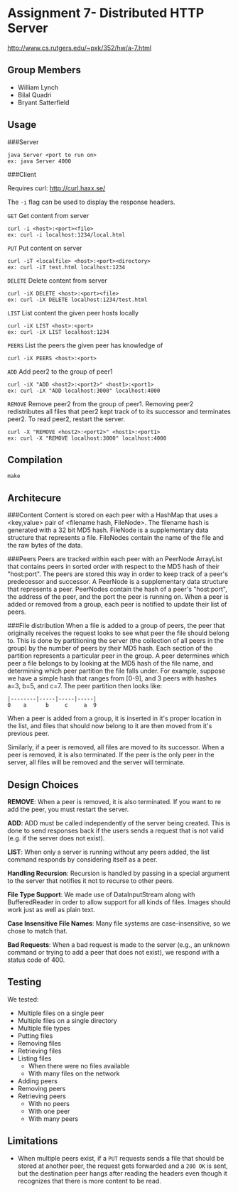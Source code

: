 Assignment 7- Distributed HTTP Server
=====================================

http://www.cs.rutgers.edu/~pxk/352/hw/a-7.html


Group Members
-------------
* William Lynch
* Bilal Quadri
* Bryant Satterfield


Usage
-----

###Server

    java Server <port to run on>
    ex: java Server 4000


###Client

Requires curl: http://curl.haxx.se/

The `-i` flag can be used to display the response headers.

`GET` Get content from server

    curl -i <host>:<port><file>
    ex: curl -i localhost:1234/local.html

`PUT` Put content on server

    curl -iT <localfile> <host>:<port><directory>
    ex: curl -iT test.html localhost:1234

`DELETE` Delete content from server

    curl -iX DELETE <host>:<port><file>
    ex: curl -iX DELETE localhost:1234/test.html

`LIST` List content the given peer hosts locally

    curl -iX LIST <host>:<port>
    ex: curl -iX LIST localhost:1234

`PEERS` List the peers the given peer has knowledge of

    curl -iX PEERS <host>:<port>

`ADD` Add peer2 to the group of peer1

    curl -iX "ADD <host2>:<port2>" <host1>:<port1>
    ex: curl -iX "ADD localhost:3000" localhost:4000

`REMOVE` Remove peer2 from the group of peer1. Removing peer2 redistributes all
files that peer2 kept track of to its successor and terminates peer2. To read
peer2, restart the server.

    curl -X "REMOVE <host2>:<port2>" <host1>:<port1>
    ex: curl -X "REMOVE localhost:3000" localhost:4000


Compilation
-----------

    make


Architecure
-----------

###Content
Content is stored on each peer with a HashMap that uses a \<key,value\> pair of
\<filename hash, FileNode\>. The filename hash is generated with a 32 bit MD5
hash. FileNode is a supplementary data structure that represents a file.
FileNodes contain the name of the file and the raw bytes of the data.

###Peers
Peers are tracked within each peer with an PeerNode ArrayList that contains
peers in sorted order with respect to the MD5 hash of their "host:port". The
peers are stored this way in order to keep track of a peer's predecessor and
successor. A PeerNode is a supplementary data structure that represents a peer.
PeerNodes contain the hash of a peer's "host:port", the address of the peer, and
the port the peer is running on. When a peer is added or removed from a group,
each peer is notified to update their list of peers.

###File distribution
When a file is added to a group of peers, the peer that originally receives the
request looks to see what peer the file should belong to. This is done by
partitioning the server (the collection of all peers in the group) by the number
of peers by their MD5 hash. Each section of the partition represents a
particular peer in the group.  A peer determines which peer a file belongs to by
looking at the MD5 hash of the file name, and determining which peer partition
the file falls under.  For example, suppose we have a simple hash that ranges
from [0-9], and 3 peers with hashes a=3, b=5, and c=7. The peer partition then
looks like:


    |--------|-----|-----|-----|
    0    a      b     c     a  9


When a peer is added from a group, it is inserted in it's proper location in the
list, and files that should now belong to it are then moved from it's previous
peer.

Similarly, if a peer is removed, all files are moved to its successor.  When a
peer is removed, it is also terminated. If the peer is the only peer in the
server, all files will be removed and the server will terminate.


Design Choices
--------------

**REMOVE**: When a peer is removed, it is also terminated. If you want to re add
the peer, you must restart the server.

**ADD**: ADD must be called independently of the server being created. This is
done to send responses back if the users sends a request that is not valid (e.g.
if the server does not exist).

**LIST**: When only a server is running without any peers added, the list
command responds by considering itself as a peer.

**Handling Recursion**: Recursion is handled by passing in a special argument to
the server that notifies it not to recurse to other peers.

**File Type Support**: We made use of DataInputStream along with BufferedReader
in order to allow support for all kinds of files. Images should work just as
well as plain text.

**Case Insensitive File Names**: Many file systems are case-insensitive, so we
chose to match that.

**Bad Requests**: When a bad request is made to the server (e.g., an unknown
command or trying to add a peer that does not exist), we respond with a status
code of 400.


Testing
-------

We tested:

* Multiple files on a single peer
* Multiple files on a single directory
* Multiple file types
* Putting files
* Removing files
* Retrieving files
* Listing files
  * When there were no files available
  * With many files on the network
* Adding peers
* Removing peers
* Retrieving peers
  * With no peers
  * With one peer
  * With many peers


Limitations
-----------

* When multiple peers exist, if a `PUT` requests sends a file that should be
stored at another peer, the request gets forwarded and a `200 OK` is sent, but
the destination peer hangs after reading the headers even though it recognizes
that there is more content to be read.
